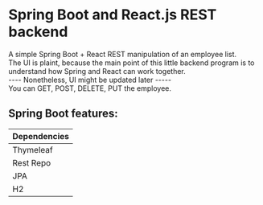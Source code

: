 # Spring Boot and React.js REST backend
A simple Spring Boot + React REST manipulation of an employee list.
<br>The UI is plaint, because the main point of this little backend program is to understand how Spring and React can work together.
<br>         ---- Nonetheless, UI might be updated later -----
<br>You can GET, POST, DELETE, PUT the employee.

## Spring Boot features:

**Dependencies**  | 
------------- | 
Thymeleaf     | 
Rest Repo     | 
JPA           |
H2            |
